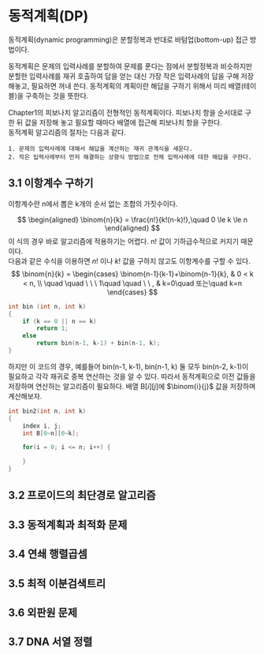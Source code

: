 # 동적계획(DP)
동적계획(dynamic programming)은 분할정복과 반대로 바텀업(bottom-up) 접근 방법이다. 

동적계획은 문제의 입력사례를 분할하여 문제를 푼다는 점에서 분할정복과 비슷하지만 분할한 입력사례를 재귀 호출하여 답을 얻는 대신 가장 작은 입력사례의 답을 구해 저장해놓고, 필요하면 꺼내 쓴다. 동적계획의 계획이란 해답을 구하기 위해서 미리 배열(테이블)을 구축하는 것을 뜻한다.

Chapter1의 피보나치 알고리즘이 전형적인 동적계획이다. 피보나치 항을 순서대로 구한 뒤 값을 저장해 놓고 필요할 때마다 배열에 접근해 피보나치 항을 구한다.  
동적계획 알고리즘의 절차는 다음과 같다.
~~~
1. 문제의 입력사례에 대해서 해답을 계산하는 재귀 관계식을 세운다.
2. 작은 입력사례부터 먼저 해결하는 상향식 방법으로 전체 입력사례에 대한 해답을 구한다.
~~~
## 3.1 이항계수 구하기
이항계수란 n에서 뽑은 k개의 순서 없는 조합의 가짓수이다.

$$
\begin{aligned}
\binom{n}{k} = \frac{n!}{k!(n-k)!},\quad 0 \le k \le n
\end{aligned}
$$
이 식의 경우 바로 알고리즘에 적용하기는 어렵다. n! 값이 기하급수적으로 커지기 때문이다.  
다음과 같은 수식을 이용하면 $n!$ 이나 $k!$ 값을 구하지 않고도 이항계수를 구할 수 있다.
$$
\binom{n}{k} =
\begin{cases}
\binom{n-1}{k-1}+\binom{n-1}{k}, & 0 < k < n, \\
\quad \quad \ \ \ 1\quad \quad \ \ ,  & k=0\quad 또는\quad k=n
\end{cases}
$$

~~~cpp
int bin (int n, int k)
{
    if (k == 0 || n == k)
        return 1;
    else
        return bin(n-1, k-1) + bin(n-1, k);
}
~~~
하지만 이 코드의 경우, 예를들어 bin(n-1, k-1), bin(n-1, k) 둘 모두 bin(n-2, k-1)이 필요하고 각각 재귀로 중복 연산하는 것을 알 수 있다. 따라서 동적계획으로 이전 값들을 저장하며 연산하는 알고리즘이 필요하다. 배열 B[$i$][$j$]에 $\binom{i}{j}$ 값을 저장하며 계산해보자.
~~~cpp
int bin2(int n, int k)
{
    index i, j;
    int B[0~n][0~k];

    for(i = 0; i <= n; i++) {

    }
}
~~~
## 3.2 프로이드의 최단경로 알고리즘
## 3.3 동적계획과 최적화 문제
## 3.4 연쇄 행렬곱셈
## 3.5 최적 이분검색트리
## 3.6 외판원 문제
## 3.7 DNA 서열 정렬